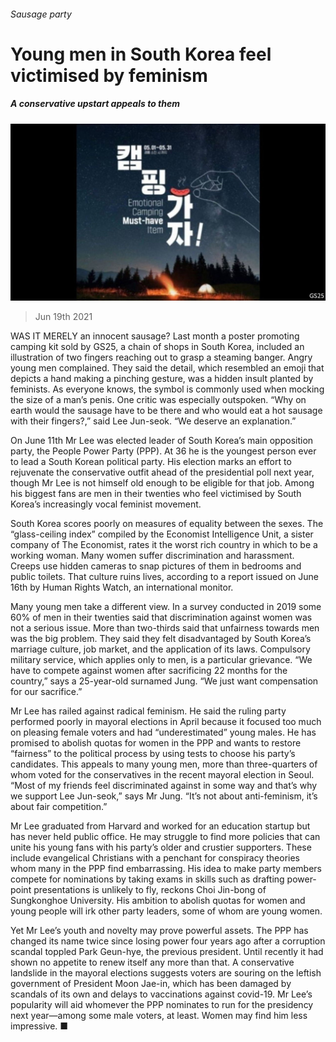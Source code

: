###### Sausage party

# Young men in South Korea feel victimised by feminism 

##### A conservative upstart appeals to them 

![image](images/20210619_asp502.jpg) 

> Jun 19th 2021 

WAS IT MERELY an innocent sausage? Last month a poster promoting camping kit sold by GS25, a chain of shops in South Korea, included an illustration of two fingers reaching out to grasp a steaming banger. Angry young men complained. They said the detail, which resembled an emoji that depicts a hand making a pinching gesture, was a hidden insult planted by feminists. As everyone knows, the symbol is commonly used when mocking the size of a man’s penis. One critic was especially outspoken. “Why on earth would the sausage have to be there and who would eat a hot sausage with their fingers?,” said Lee Jun-seok. “We deserve an explanation.”

On June 11th Mr Lee was elected leader of South Korea’s main opposition party, the People Power Party (PPP). At 36 he is the youngest person ever to lead a South Korean political party. His election marks an effort to rejuvenate the conservative outfit ahead of the presidential poll next year, though Mr Lee is not himself old enough to be eligible for that job. Among his biggest fans are men in their twenties who feel victimised by South Korea’s increasingly vocal feminist movement.


South Korea scores poorly on measures of equality between the sexes. The “glass-ceiling index” compiled by the Economist Intelligence Unit, a sister company of The Economist, rates it the worst rich country in which to be a working woman. Many women suffer discrimination and harassment. Creeps use hidden cameras to snap pictures of them in bedrooms and public toilets. That culture ruins lives, according to a report issued on June 16th by Human Rights Watch, an international monitor.

Many young men take a different view. In a survey conducted in 2019 some 60% of men in their twenties said that discrimination against women was not a serious issue. More than two-thirds said that unfairness towards men was the big problem. They said they felt disadvantaged by South Korea’s marriage culture, job market, and the application of its laws. Compulsory military service, which applies only to men, is a particular grievance. “We have to compete against women after sacrificing 22 months for the country,” says a 25-year-old surnamed Jung. “We just want compensation for our sacrifice.”

Mr Lee has railed against radical feminism. He said the ruling party performed poorly in mayoral elections in April because it focused too much on pleasing female voters and had “underestimated” young males. He has promised to abolish quotas for women in the PPP and wants to restore “fairness” to the political process by using tests to choose his party’s candidates. This appeals to many young men, more than three-quarters of whom voted for the conservatives in the recent mayoral election in Seoul. “Most of my friends feel discriminated against in some way and that’s why we support Lee Jun-seok,” says Mr Jung. “It’s not about anti-feminism, it’s about fair competition.”

Mr Lee graduated from Harvard and worked for an education startup but has never held public office. He may struggle to find more policies that can unite his young fans with his party’s older and crustier supporters. These include evangelical Christians with a penchant for conspiracy theories whom many in the PPP find embarrassing. His idea to make party members compete for nominations by taking exams in skills such as drafting power-point presentations is unlikely to fly, reckons Choi Jin-bong of Sungkonghoe University. His ambition to abolish quotas for women and young people will irk other party leaders, some of whom are young women.

Yet Mr Lee’s youth and novelty may prove powerful assets. The PPP has changed its name twice since losing power four years ago after a corruption scandal toppled Park Geun-hye, the previous president. Until recently it had shown no appetite to renew itself any more than that. A conservative landslide in the mayoral elections suggests voters are souring on the leftish government of President Moon Jae-in, which has been damaged by scandals of its own and delays to vaccinations against covid-19. Mr Lee’s popularity will aid whomever the PPP nominates to run for the presidency next year—among some male voters, at least. Women may find him less impressive. ■

